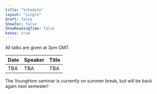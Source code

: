 ```yaml
---
title: "Schedule"
layout: "single"
draft: false
ShowToc: false
ShowReadingTime: false
katex: true
---
```


All talks are given at 3pm GMT. 

|Date    |Speaker          |Title|
|--------|-----------------|-----|
|TBA     |TBA              |TBA  |

The YoungHom seminar is currently on summer break, but will be back again next semester! 